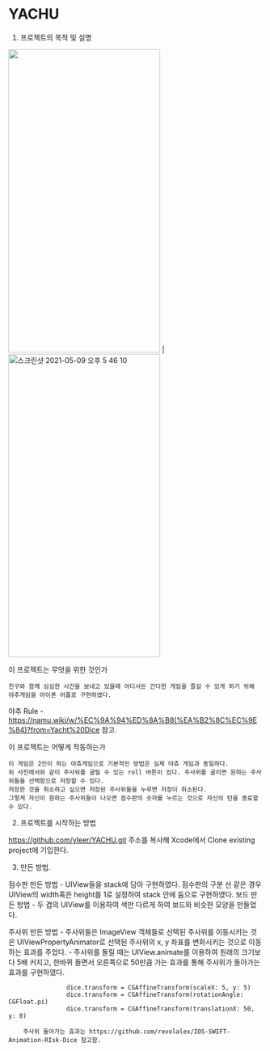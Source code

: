 # YACHU


1. 프로젝트의 목적 및 설명


<img src="https://user-images.githubusercontent.com/48948578/117566071-731ec200-b0ef-11eb-83a5-39e8826a5bf1.gif" width="300" height="600" />  |  <img width="300" height="600" alt="스크린샷 2021-05-09 오후 5 46 10" src="https://user-images.githubusercontent.com/48948578/117565873-94cb7980-b0ee-11eb-8631-5d14c2c20260.png">


 
  이 프로젝트는 무엇을 위한 것인가
  
    친구와 함께 심심한 시간을 보내고 있을때 어디서든 간다한 게임을 즐길 수 있게 하기 위해 야추게임을 아이폰 어플로 구현하였다.
    
  야추 Rule - https://namu.wiki/w/%EC%9A%94%ED%8A%B8(%EA%B2%8C%EC%9E%84)?from=Yacht%20Dice 참고.
  
  이 프로젝트는 어떻게 작동하는가
  
    이 게임은 2인이 하는 야츄게임으로 기본적인 방법은 실제 야츄 게임과 동일하다.
    위 사진에서와 같이 주사위를 굴릴 수 있는 roll 버튼이 있다. 주사위를 굴리면 원하는 주사위들을 선택함으로 저장할 수 있다. 
    저장한 것을 취소하고 싶으면 저장된 주사위들을 누루면 저장이 취소된다.
    그렇게 자신이 원하는 주사위들이 나오면 점수판의 숫자를 누르는 것으로 자신의 턴을 종료할 수 있다.
  


2. 프로젝트를 시작하는 방법

 https://github.com/yleer/YACHU.git 주소를 복사해 Xcode에서 Clone existing project에 기입한다.
 
 
3. 만든 방법. 

  점수판 만든 방법
    - UIView들을 stack에 담아 구현하였다. 점수판의 구분 선 같은 경우 UIView의 width혹은 height를 1로 설정하여 stack 안에 둠으로 구현하였다.
  보드 만든 방법
    - 두 겹의 UIView를 이용하여 색만 다르게 하여 보드와 비슷한 모양을 만들었다.
  
  주사위 만든 방법
    - 주사위들은 ImageView 객체들로 선택된 주사위를 이동시키는 것은 UIViewPropertyAnimator로 선택된 주사위의 x, y 좌표를 변화시키는 것으로 이동하는 효과를 주었다.
    - 주사위를 돌릴 때는 UIView.animate를 이용하여 원래의 크기보다 5배 커지고, 한바퀴 돌면서 오른쪽으로 50만큼 가는 효과를 통해 주사위가 돌아가는 효과를 구현하였다.

                    dice.transform = CGAffineTransform(scaleX: 5, y: 5)
                    dice.transform = CGAffineTransform(rotationAngle: CGFloat.pi)
                    dice.transform = CGAffineTransform(translationX: 50, y: 0)
        
        주사위 돌아가는 효과는 https://github.com/revolalex/IOS-SWIFT-Animation-RIsk-Dice 참고함.
  





